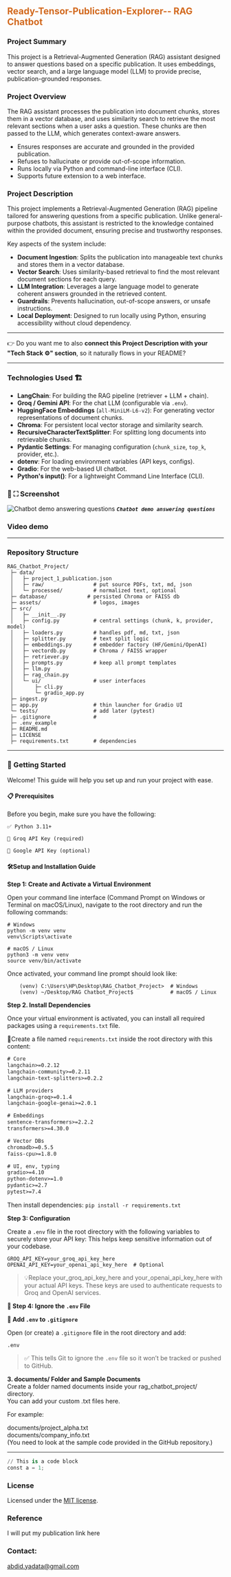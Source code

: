 ## <font color="chocolate">Ready-Tensor-Publication-Explorer-- RAG Chatbot </font>

### **Project Summary**

This project is a Retrieval-Augmented Generation (RAG) assistant designed to answer questions based on a specific publication. It uses embeddings, vector search, and a large language model (LLM) to provide precise, publication-grounded responses.

### **Project Overview**

The RAG assistant processes the publication into document chunks, stores them in a vector database, and uses similarity search to retrieve the most relevant sections when a user asks a question. These chunks are then passed to the LLM, which generates context-aware answers.

* Ensures responses are accurate and grounded in the provided publication.
* Refuses to hallucinate or provide out-of-scope information.
* Runs locally via Python and command-line interface (CLI).
* Supports future extension to a web interface.


### **Project Description**

This project implements a Retrieval-Augmented Generation (RAG) pipeline tailored for answering questions from a specific publication. Unlike general-purpose chatbots, this assistant is restricted to the knowledge contained within the provided document, ensuring precise and trustworthy responses.

Key aspects of the system include:

* **Document Ingestion**: Splits the publication into manageable text chunks and stores them in a vector database.
* **Vector Search**: Uses similarity-based retrieval to find the most relevant document sections for each query.
* **LLM Integration**: Leverages a large language model to generate coherent answers grounded in the retrieved content.
* **Guardrails**: Prevents hallucination, out-of-scope answers, or unsafe instructions.
* **Local Deployment**: Designed to run locally using Python, ensuring accessibility without cloud dependency.

---

👉 Do you want me to also **connect this Project Description with your "Tech Stack ⚙️" section**, so it naturally flows in your README?

---

### Technologies Used 🏗️

* **LangChain**: For building the RAG pipeline (retriever + LLM + chain).
* **Groq / Gemini API**: For the chat LLM (configurable via `.env`).
* **HuggingFace Embeddings** (`all-MiniLM-L6-v2`): For generating vector representations of document chunks.
* **Chroma**: For persistent local vector storage and similarity search.
* **RecursiveCharacterTextSplitter**: For splitting long documents into retrievable chunks.
* **Pydantic Settings**: For managing configuration (`chunk_size`, `top_k`, provider, etc.).
* **dotenv**: For loading environment variables (API keys, configs).
* **Gradio**: For the web-based UI chatbot.
* **Python's input()**: For a lightweight Command Line Interface (CLI).

### 📸 ⛶ Screenshot
![Chatbot demo answering questions](image.png)
    ***`Chatbot demo answering questions`***

### Video demo

---

### Repository Structure
```
RAG_Chatbot_Project/
 ├─ data/
 │   ├─ project_1_publication.json
 │   ├─ raw/                # put source PDFs, txt, md, json
 │   └─ processed/          # normalized text, optional
 ├─ database/             # persisted Chroma or FAISS db
 ├─ assets/                 # logos, images
 ├─ src/
 │   ├─ __init__.py
 │   ├─ config.py           # central settings (chunk, k, provider, model)
 │   ├─ loaders.py          # handles pdf, md, txt, json
 │   ├─ splitter.py         # text split logic
 │   ├─ embeddings.py       # embedder factory (HF/Gemini/OpenAI)
 │   ├─ vectordb.py         # Chroma / FAISS wrapper
 │   ├─ retriever.py
 │   ├─ prompts.py          # keep all prompt templates
 │   ├─ llm.py
 │   ├─ rag_chain.py
 │   └─ ui/                 # user interfaces
 │       ├─ cli.py
 │       └─ gradio_app.py
 ├─ ingest.py
 ├─ app.py                  # thin launcher for Gradio UI
 └─ tests/                  # add later (pytest)
 ├─ .gitignore              # 
 ├─ .env_example
 ├─ README.md
 ├─ LICENSE
 ├─ requirements.txt        # dependencies
```
---

### 🚀 Getting Started

Welcome! This guide will help you set up and run your project with ease.
#### 📋 Prerequisites

Before you begin, make sure you have the following:

    ✅ Python 3.11+

    🔑 Groq API Key (required)

    🔑 Google API Key (optional)

#### 🛠️Setup and Installation Guide
**Step 1: Create and Activate a Virtual Environment**

Open your command line interface (Command Prompt on Windows or Terminal on macOS/Linux), navigate to the root directory and run the following commands:

```
# Windows
python -m venv venv
venv\Scripts\activate

# macOS / Linux
python3 -m venv venv
source venv/bin/activate
```
<!-- If you're working on desktop, your command line should now look like: -->
Once activated, your command line prompt should look like:
```
    (venv) C:\Users\HP\Desktop\RAG_Chatbot_Project>  # Windows
    (venv) ~/Desktop/RAG Chatbot_Project$            # macOS / Linux
```

**Step 2. Install Dependencies**

Once your virtual environment is activated, you can install all required packages using a `requirements.txt` file.

🔹Create a file named `requirements.txt` inside the root directory with this content:
```txt
# Core
langchain>=0.2.12
langchain-community>=0.2.11
langchain-text-splitters>=0.2.2

# LLM providers
langchain-groq>=0.1.4
langchain-google-genai>=2.0.1

# Embeddings
sentence-transformers>=2.2.2
transformers>=4.30.0

# Vector DBs
chromadb>=0.5.5
faiss-cpu>=1.8.0

# UI, env, typing
gradio>=4.10
python-dotenv>=1.0
pydantic>=2.7
pytest>=7.4

```
Then install dependencies: `pip install -r requirements.txt`

**Step 3: Configuration**

Create a `.env` file in the root directory with the following variables to securely store your API key:
This helps keep sensitive information out of your codebase.
```env
GROQ_API_KEY=your_groq_api_key_here
OPENAI_API_KEY=your_openai_api_key_here  # Optional
```
>💡Replace your_groq_api_key_here and your_openai_api_key_here with your actual API keys. These keys are used to authenticate requests to Groq and OpenAI services.

**🚫 Step 4: Ignore the `.env` File**

**🔹 Add `.env` to `.gitignore`**

Open (or create) a `.gitignore` file in the root directory and add:

```gitignore
.env
```
> ✅ This tells Git to ignore the `.env` file so it won’t be tracked or pushed to GitHub.


**3. documents/ Folder and Sample Documents**<br/>
Create a folder named documents inside your rag_chatbot_project/ directory. <br/> You can add your custom .txt files here.

For example:

documents/project_alpha.txt<br/>
documents/company_info.txt<br/>
(You need to look at the sample code provided in the GitHub repository.)



---


```Python
// This is a code block
const a = 1;
```

### License
Licensed under the [MIT license](https://github.com/AbdiD21/Ready-Tensor-Publication-Explorer--Chatbot/blob/main/LICENSE).


###  Reference
I will put my publication link here

### Contact: 
abdid.yadata@gmail.com